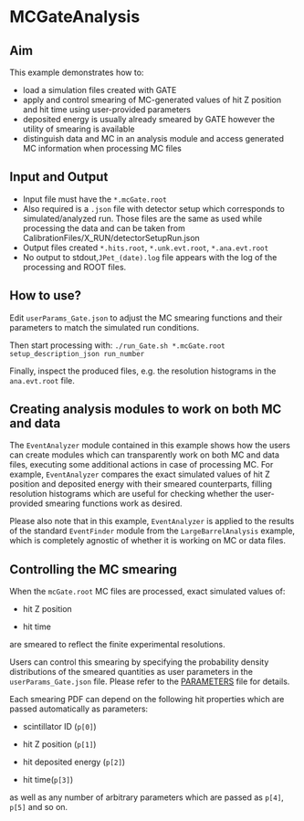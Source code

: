 # MCGateAnalysis

## Aim
This example demonstrates how to:
- load a simulation files created with GATE
- apply and control smearing of MC-generated values of hit Z position and hit time using user-provided parameters
- deposited energy is usually already smeared by GATE however the utility of smearing is available
- distinguish data and MC in an analysis module and access generated MC information when processing MC files

## Input and Output
- Input file must have the `*.mcGate.root`  
- Also required is a `.json` file with detector setup which corresponds to simulated/analyzed run.
Those files are the same as used while processing the data and can be taken from CalibrationFiles/X_RUN/detectorSetupRun.json
- Output files created   `*.hits.root`, `*.unk.evt.root`, `*.ana.evt.root`
- No output to stdout,`JPet_(date).log` file appears with the log of the processing and ROOT files.

## How to use?
Edit `userParams_Gate.json` to adjust the MC smearing functions and their parameters to match the simulated run conditions.

Then start processing with:
`./run_Gate.sh *.mcGate.root setup_description_json run_number`

Finally, inspect the produced files, e.g. the resolution histograms in the `ana.evt.root` file.

## Creating analysis modules to work on both MC and data
The `EventAnalyzer` module contained in this example shows how the users can create modules which can transparently work on both MC and data files, executing some additional actions in case of processing MC. For example, `EventAnalyzer` compares the exact simulated values of hit Z position and deposited energy with their smeared counterparts, filling resolution histograms which are useful for checking whether the user-provided smearing functions work as desired.

Please also note that in this example, `EventAnalyzer` is applied to the results of the standard `EventFinder` module from the `LargeBarrelAnalysis` example, which is completely agnostic of whether it is working on MC or data files.

## Controlling the MC smearing
When the `mcGate.root` MC files are processed, exact simulated values of:

- hit Z position

- hit time

are smeared to reflect the finite experimental resolutions.

Users can control this smearing by specifying the probability density distributions of the smeared quantities as user parameters in the `userParams_Gate.json` file. Please refer to the [PARAMETERS](PARAMETERS_Gate.md) file for details.

Each smearing PDF can depend on the following hit properties which are passed automatically as parameters:

- scintillator ID (`p[0]`)

- hit Z position (`p[1]`)

- hit deposited energy (`p[2]`)

- hit time(`p[3]`)

as well as any number of arbitrary parameters which are passed as `p[4]`, `p[5]` and so on.
